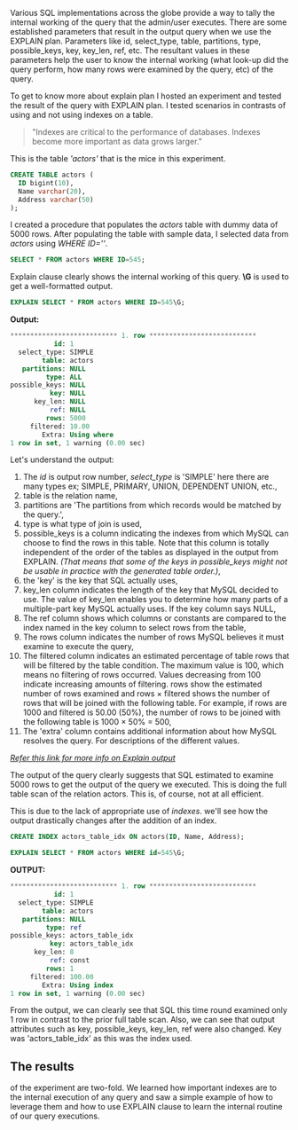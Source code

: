 Various SQL implementations across the globe provide a way to tally the internal working of the query that the admin/user executes. There are some established parameters that result in the output query when we use the EXPLAIN plan. Parameters like 
id, select_type, table, partitions, type, possible_keys, key, key_len, ref, etc. The resultant values in these parameters help the user to know the internal working (what look-up did the query perform,  how many rows were examined by the query, etc) of the query. 

To get to know more about explain plan I hosted an experiment and tested the result of the query with EXPLAIN plan. I tested scenarios in contrasts of using and not using indexes on a table. 

> "Indexes are critical to the performance of databases. Indexes become more important as data grows larger."

This is the table *'actors'* that is the mice in this experiment.

```sql
CREATE TABLE actors ( 
  ID bigint(10), 
  Name varchar(20), 
  Address varchar(50)
);
```

I created a procedure that populates the *actors* table with dummy data of 5000 rows. After populating the table with sample data, I selected data from *actors* using *WHERE ID='<int>'*. 

```sql
SELECT * FROM actors WHERE ID=545;  
```

Explain clause clearly shows the internal working of this query. **\G** is used to get a well-formatted output.

```sql
EXPLAIN SELECT * FROM actors WHERE ID=545\G;
```

**Output:**

```sql
*************************** 1. row ***************************
           id: 1
  select_type: SIMPLE
        table: actors
   partitions: NULL
         type: ALL
possible_keys: NULL
          key: NULL
      key_len: NULL
          ref: NULL
         rows: 5000
     filtered: 10.00
        Extra: Using where
1 row in set, 1 warning (0.00 sec)
```

Let's understand the output: 
1. The *id* is output row number, *select_type* is 'SIMPLE' here there are many types ex; SIMPLE, PRIMARY, UNION, DEPENDENT UNION, etc., 
2. table is the relation name, 
3. partitions are 'The partitions from which records would be matched by the query.', 
4. type is what type of join is used, 
5. possible_keys is a column indicating the indexes from which MySQL can choose to find the rows in this table. Note that this column is totally independent of the order of the tables as displayed in the output from EXPLAIN. *(That means that some of the keys in possible_keys might not be usable in practice with the generated table order.)*, 
6. the 'key' is the key that SQL actually uses, 
7. key_len column indicates the length of the key that MySQL decided to use. The value of key_len enables you to determine how many parts of a multiple-part key MySQL actually uses. If the key column says NULL, 
8. The ref column shows which columns or constants are compared to the index named in the key column to select rows from the table, 
9. The rows column indicates the number of rows MySQL believes it must examine to execute the query, 
10. The filtered column indicates an estimated percentage of table rows that will be filtered by the table condition. The maximum value is 100, which means no filtering of rows occurred. Values decreasing from 100 indicate increasing amounts of filtering. rows show the estimated number of rows examined and rows × filtered shows the number of rows that will be joined with the following table. For example, if rows are 1000 and filtered is 50.00 (50%), the number of rows to be joined with the following table is 1000 × 50% = 500, 
11. The 'extra' column contains additional information about how MySQL resolves the query. For descriptions of the different values.

*[Refer this link for more info on Explain output](https://dev.mysql.com/doc/refman/5.5/en/explain-output.html)*

The output of the query clearly suggests that SQL estimated to examine 5000 rows to get the output of the query we executed. This is doing the full table scan of the relation actors. This is, of course, not at all efficient. 

This is due to the lack of appropriate use of *indexes*. we'll see how the output drastically changes after the addition of an index.

```sql
CREATE INDEX actors_table_idx ON actors(ID, Name, Address);

EXPLAIN SELECT * FROM actors WHERE id=545\G;
```

**OUTPUT:**

```sql
*************************** 1. row ***************************
           id: 1
  select_type: SIMPLE
        table: actors
   partitions: NULL
         type: ref
possible_keys: actors_table_idx
          key: actors_table_idx
      key_len: 8
          ref: const
         rows: 1
     filtered: 100.00
        Extra: Using index
1 row in set, 1 warning (0.00 sec)
```

From the output, we can clearly see that SQL this time round examined only 1 row in contrast to the prior full table scan. Also, we can see that output attributes such as key, possible_keys, key_len, ref were also changed. Key was 'actors_table_idx' as this was the index used.

## The results
of the experiment are two-fold. We learned how important indexes are to the internal execution of any query and saw a simple example of how to leverage them and how to use EXPLAIN clause to learn the internal routine of our query executions.
